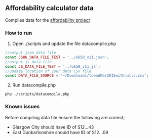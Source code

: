 ## Affordability calculator data
Compiles data for the [affordability project](http://www.bbc.co.uk/news/business-23234033)

### How to run
1. Open ./scripts and update the file datacompile.php
```php
//output json data file
const JSON_DATA_FILE_TEST = '../uk50_v11.json';
//output js data file
const JS_DATA_FILE_TEST = '../uk50_v11.js';
//update location of your data CSV file
const DATA_FILE_SOURCE = '~/Downloads/toendMar2015withnulls.csv';
```

2. Run datacompile.php
```
php ./scripts/datacompile.php
```

### Known issues
Before compiling data file ensure the following are correct;
- Glasgow City should have ID of S12...43
- East Dunbartonshire should have ID of S12...09
